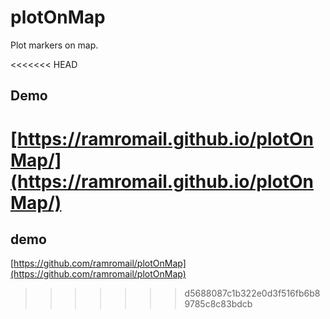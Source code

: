 # plotOnMap
Plot markers on map.

<<<<<<< HEAD
## Demo

[https://ramromail.github.io/plotOnMap/](https://ramromail.github.io/plotOnMap/)
=======
## demo

[https://github.com/ramromail/plotOnMap](https://github.com/ramromail/plotOnMap)
>>>>>>> d5688087c1b322e0d3f516fb6b89785c8c83bdcb
